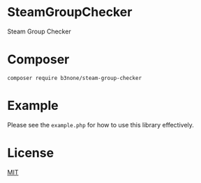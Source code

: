 # SteamGroupChecker
Steam Group Checker

# Composer
`composer require b3none/steam-group-checker`

# Example
Please see the `example.php` for how to use this library effectively.

# License
[MIT](https://github.com/b3none/SteamGroupChecker/blob/master/LICENSE "MIT")
